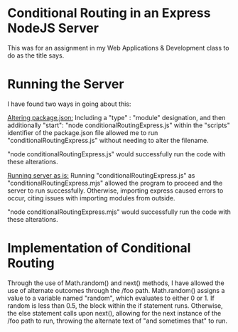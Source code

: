 # Conditional Routing in an Express NodeJS Server
This was for an assignment in my Web Applications & Development class to do as the title says.
# Running the Server
I have found two ways in going about this:

<ins>Altering package.json:</ins> Including a "type" : "module" designation, and then additionally "start": "node conditionalRoutingExpress.js" within the "scripts" identifier of the package.json file allowed me to run "conditionalRoutingExpress.js" without needing to alter the filename.

"node conditionalRoutingExpress.js" would successfully run the code with these alterations.

<ins>Running server as is:</ins> Running "conditionalRoutingExpress.js" as "conditionalRoutingExpress.mjs" allowed the program to proceed and the server to run successfully. Otherwise, importing express caused errors to occur, citing issues with importing modules from outside.

"node conditionalRoutingExpress.mjs" would successfully run the code with these alterations.
# Implementation of Conditional Routing
Through the use of Math.random() and next() methods, I have allowed the use of alternate outcomes through the /foo path. Math.random() assigns a value to a variable named "random", which evaluates to either 0 or 1. If random is less than 0.5, the block within the if statement runs. Otherwise, the else statement calls upon next(), allowing for the next instance of the /foo path to run, throwing the alternate text of "and sometimes that" to run.  
